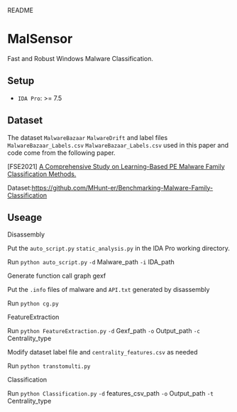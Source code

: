 README

# MalSensor

Fast and Robust Windows Malware Classification.


## Setup

* `IDA Pro`: >= 7.5

## Dataset

The dataset `MalwareBazaar` `MalwareDrift` and label files `MalwareBazaar_Labels.csv` `MalwareBazaar_Labels.csv` used in this paper and code come from the following paper.

\[FSE2021\] [A Comprehensive Study on Learning-Based PE Malware Family Classification Methods.](https://dl.acm.org/doi/abs/10.1145/3468264.3473925)

Dataset:<https://github.com/MHunt-er/Benchmarking-Malware-Family-Classification>




## Useage

Disassembly


Put the `auto_script.py` `static_analysis.py` in the IDA Pro working directory. 

Run `python auto_script.py`   `-d`  Malware_path   `-i`  IDA_path


Generate function call graph gexf

Put the `.info` files of malware and `API.txt` generated by disassembly 

Run `python cg.py`

FeatureExtraction

Run `python FeatureExtraction.py`  `-d`  Gexf_path  `-o`  Output_path `-c`  Centrality_type 

Modify dataset label file and `centrality_features.csv` as needed

Run `python transtomulti.py`


Classification

Run  `python Classification.py` `-d` features_csv_path `-o` Output_path `-t` Centrality_type

